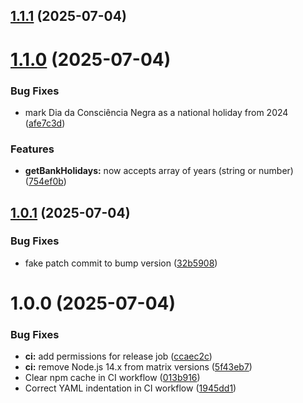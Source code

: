 ## [1.1.1](https://github.com/Gitarcitano/febraban-bank-holidays/compare/v1.1.0...v1.1.1) (2025-07-04)

# [1.1.0](https://github.com/Gitarcitano/febraban-bank-holidays/compare/v1.0.1...v1.1.0) (2025-07-04)


### Bug Fixes

* mark Dia da Consciência Negra as a national holiday from 2024 ([afe7c3d](https://github.com/Gitarcitano/febraban-bank-holidays/commit/afe7c3d27b22c447262d794acfd5a7c09ad8f5d9))


### Features

* **getBankHolidays:** now accepts array of years (string or number) ([754ef0b](https://github.com/Gitarcitano/febraban-bank-holidays/commit/754ef0ba4c1f8002e86d1d5d9b074419389f82de))

## [1.0.1](https://github.com/Gitarcitano/febraban-bank-holidays/compare/v1.0.0...v1.0.1) (2025-07-04)


### Bug Fixes

* fake patch commit to bump version ([32b5908](https://github.com/Gitarcitano/febraban-bank-holidays/commit/32b59089fb932d9c9b46b5fef07e9a4db3445a32))

# 1.0.0 (2025-07-04)


### Bug Fixes

* **ci:** add permissions for release job ([ccaec2c](https://github.com/Gitarcitano/febraban-bank-holidays/commit/ccaec2ce5553e82d4bf282c04ee2b7519f24eda6))
* **ci:** remove Node.js 14.x from matrix versions ([5f43eb7](https://github.com/Gitarcitano/febraban-bank-holidays/commit/5f43eb76f7d12c74aa8812faae8ca76e3c2b0536))
* Clear npm cache in CI workflow ([013b916](https://github.com/Gitarcitano/febraban-bank-holidays/commit/013b9162205c54b8460f80cf235949f95792de6c))
* Correct YAML indentation in CI workflow ([1945dd1](https://github.com/Gitarcitano/febraban-bank-holidays/commit/1945dd19d9d423977d2de0587fbccb9ce2ebbe58))
